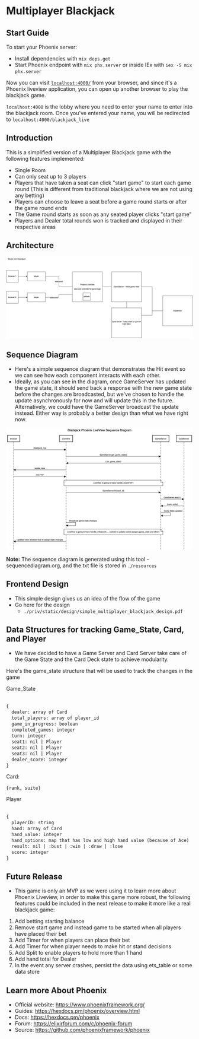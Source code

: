 # Multiplayer Blackjack

## Start Guide

To start your Phoenix server:

  * Install dependencies with `mix deps.get`
  * Start Phoenix endpoint with `mix phx.server` or inside IEx with `iex -S mix phx.server`

Now you can visit [`localhost:4000/`](http://localhost:4000) from your browser, and since it's a Phoenix liveview application, you can open up another browser to play the blackjack game.

`localhost:4000` is the lobby where you need to enter your name to enter into the blackjack room. Once you've entered your name, you will be redirected to `localhost:4000/blackjack_live`

## Introduction

This is a simplified version of a Multiplayer Blackjack game with the following features implemented:

* Single Room
* Can only seat up to 3 players
* Players that have taken a seat can click "start game" to start each game round (This is different from traditional blackjack where we are not using any betting)
* Players can choose to leave a seat before a game round starts or after the game round ends
* The Game round starts as soon as any seated player clicks "start game"
* Players and Dealer total rounds won is tracked and displayed in their respective areas

## Architecture

![link](./priv/static/images/blackjack_liveview_architecture.png)

## Sequence Diagram
* Here's a simple sequence diagram that demonstrates the Hit event so we can see how each component interacts with each other. 
* Ideally, as you can see in the diagram, once GameServer has updated the game state, it should send back a response with the new game state before the changes are broadcasted, but we've chosen to handle the update asynchronously for now and will update this in the future. Alternatively, we could have the GameServer broadcast the update instead. Either way is probably a better design than what we have right now. 

![link](./priv/static/images/blackjack_liveview_hit_sequence_diagram.png)

**Note:** The sequence diagram is generated using this tool - sequencediagram.org, and the txt file is stored in `./resources`

## Frontend Design

* This simple design gives us an idea of the flow of the game
* Go here for the design 
  * `./priv/static/design/simple_multiplayer_blackjack_design.pdf`

## Data Structures for tracking Game_State, Card, and Player

* We have decided to have a Game Server and Card Server take care of the Game State and the Card Deck state to achieve modularity.

Here's the game_state structure that will be used to track the changes in the game

Game_State

```

{
  dealer: array of Card 
  total_players: array of player_id
  game_in_progress: boolean
  completed_games: integer 
  turn: integer
  seat1: nil | Player
  seat2: nil | Player
  seat3: nil | Player
  dealer_score: integer
}

```

Card:

```
{rank, suite}

```

Player

```

{
  playerID: string
  hand: array of Card
  hand_value: integer
  hand_options: map that has low and high hand value (because of Ace)
  result: nil | :bust | :win | :draw | :lose
  score: integer
}

```

## Future Release

* This game is only an MVP as we were using it to learn more about Phoenix Liveview, in order to make this game more robust, the following features could be included in the next release to make it more like a real blackjack game:

1. Add betting starting balance
2. Remove start game and instead game to be started when all players have placed their bet
3. Add Timer for when players can place their bet
4. Add Timer for when player needs to make hit or stand decisions
5. Add Split to enable players to hold more than 1 hand
6. Add hand total for Dealer
7. In the event any server crashes, persist the data using ets_table or some data store

## Learn more About Phoenix

  * Official website: https://www.phoenixframework.org/
  * Guides: https://hexdocs.pm/phoenix/overview.html
  * Docs: https://hexdocs.pm/phoenix
  * Forum: https://elixirforum.com/c/phoenix-forum
  * Source: https://github.com/phoenixframework/phoenix


